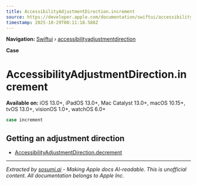 ```yaml
---
title: AccessibilityAdjustmentDirection.increment
source: https://developer.apple.com/documentation/swiftui/accessibilityadjustmentdirection/increment
timestamp: 2025-10-29T00:11:18.588Z
---
```


**Navigation:** [Swiftui](/documentation/swiftui) › [accessibilityadjustmentdirection](/documentation/swiftui/accessibilityadjustmentdirection)

**Case**

# AccessibilityAdjustmentDirection.increment

**Available on:** iOS 13.0+, iPadOS 13.0+, Mac Catalyst 13.0+, macOS 10.15+, tvOS 13.0+, visionOS 1.0+, watchOS 6.0+

```swift
case increment
```

## Getting an adjustment direction

- [AccessibilityAdjustmentDirection.decrement](/documentation/swiftui/accessibilityadjustmentdirection/decrement)

---

*Extracted by [sosumi.ai](https://sosumi.ai) - Making Apple docs AI-readable.*
*This is unofficial content. All documentation belongs to Apple Inc.*
